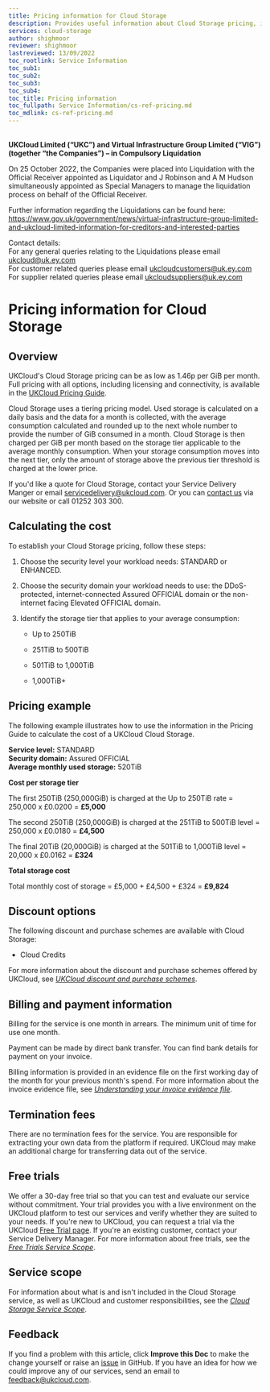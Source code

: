 ```yaml
---
title: Pricing information for Cloud Storage
description: Provides useful information about Cloud Storage pricing, including pricing examples
services: cloud-storage
author: shighmoor
reviewer: shighmoor
lastreviewed: 13/09/2022
toc_rootlink: Service Information
toc_sub1: 
toc_sub2:
toc_sub3:
toc_sub4:
toc_title: Pricing information
toc_fullpath: Service Information/cs-ref-pricing.md
toc_mdlink: cs-ref-pricing.md
---
```


<br>**UKCloud Limited (“UKC”) and Virtual Infrastructure Group Limited (“VIG”) (together “the Companies”) – in Compulsory Liquidation**

On 25 October 2022, the Companies were placed into Liquidation with the Official Receiver appointed as Liquidator and J Robinson and A M Hudson simultaneously appointed as Special Managers to manage the liquidation process on behalf of the Official Receiver.

Further information regarding the Liquidations can be found here: <https://www.gov.uk/government/news/virtual-infrastructure-group-limited-and-ukcloud-limited-information-for-creditors-and-interested-parties>

Contact details:<br>
For any general queries relating to the Liquidations please email <ukcloud@uk.ey.com><br>
For customer related queries please email <ukcloudcustomers@uk.ey.com><br>
For supplier related queries please email <ukcloudsuppliers@uk.ey.com>

# Pricing information for Cloud Storage

## Overview

UKCloud's Cloud Storage pricing can be as low as 1.46p per GiB per month. Full pricing with all options, including licensing and connectivity, is available in the [UKCloud Pricing Guide](https://ukcloud.com/pricing-guide).

Cloud Storage uses a tiering pricing model. Used storage is calculated on a daily basis and the data for a month is collected, with the average consumption calculated and rounded up to the next whole number to provide the number of GiB consumed in a month. Cloud Storage is then charged per GiB per month based on the storage tier applicable to the average monthly consumption. When your storage consumption moves into the next tier, only the amount of storage above the previous tier threshold is charged at the lower price.

If you'd like a quote for Cloud Storage, contact your Service Delivery Manger or email <servicedelivery@ukcloud.com>. Or you can [contact us](https://ukcloud.com/contact/) via our website or call 01252 303 300.

## Calculating the cost

To establish your Cloud Storage pricing, follow these steps:

1. Choose the security level your workload needs: STANDARD or ENHANCED.

2. Choose the security domain your workload needs to use: the DDoS-protected, internet-connected Assured OFFICIAL domain or the non-internet facing Elevated OFFICIAL domain.

3. Identify the storage tier that applies to your average consumption:

    - Up to 250TiB

    - 251TiB to 500TiB

    - 501TiB to 1,000TiB

    - 1,000TiB+

## Pricing example

The following example illustrates how to use the information in the Pricing Guide to calculate the cost of a UKCloud Cloud Storage.

**Service level:** STANDARD<br>
**Security domain:** Assured OFFICIAL<br>
**Average monthly used storage:** 520TiB

**Cost per storage tier**

The first 250TiB (250,000GiB) is charged at the Up to 250TiB rate = 250,000 x £0.0200 = **£5,000**

The second 250TiB (250,000GiB) is charged at the 251TiB to 500TiB level = 250,000 x £0.0180 = **£4,500**

The final 20TiB (20,000GiB) is charged at the 501TiB to 1,000TiB level = 20,000 x £0.0162 = **£324**

**Total storage cost**

Total monthly cost of storage = £5,000 + £4,500 + £324 = **£9,824**

## Discount options

The following discount and purchase schemes are available with Cloud Storage:

- Cloud Credits

For more information about the discount and purchase schemes offered by UKCloud, see [*UKCloud discount and purchase schemes*](../other/other-ref-discount-schemes.md).

## Billing and payment information

Billing for the service is one month in arrears. The minimum unit of time for use one month.

Payment can be made by direct bank transfer. You can find bank details for payment on your invoice.

Billing information is provided in an evidence file on the first working day of the month for your previous month's spend. For more information about the invoice evidence file, see [*Understanding your invoice evidence file*](../other/other-ref-invoice-evidence-file.md).

## Termination fees

There are no termination fees for the service. You are responsible for extracting your own data from the platform if required. UKCloud may make an additional charge for transferring data out of the service.

## Free trials

We offer a 30-day free trial so that you can test and evaluate our service without commitment. Your trial provides you with a live environment on the UKCloud platform to test our services and verify whether they are suited to your needs.  If you're new to UKCloud, you can request a trial via the UKCloud [Free Trial page](https://ukcloud.com/free-trials/). If you're an existing customer, contact your Service Delivery Manager. For more information about free trials, see the [*Free Trials Service Scope*](../other/other-sco-free-trials.md).

## Service scope

For information about what is and isn't included in the Cloud Storage service, as well as UKCloud and customer responsibilities, see the [*Cloud Storage Service Scope*](cs-sco.md).

## Feedback

If you find a problem with this article, click **Improve this Doc** to make the change yourself or raise an [issue](https://github.com/UKCloud/documentation/issues) in GitHub. If you have an idea for how we could improve any of our services, send an email to <feedback@ukcloud.com>.

